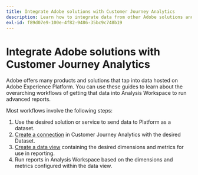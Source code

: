 ```yaml
---
title: Integrate Adobe solutions with Customer Journey Analytics
description: Learn how to integrate data from other Adobe solutions and services.
exl-id: f89d07e9-100e-4f82-9486-35bc9c748b19
---
```

# Integrate Adobe solutions with Customer Journey Analytics

Adobe offers many products and solutions that tap into data hosted on Adobe Experience Platform. You can use these guides to learn about the overarching workflows of getting that data into Analysis Workspace to run advanced reports.

Most workflows involve the following steps:

1. Use the desired solution or service to send data to Platform as a dataset.
2. [Create a connection](/help/connections/create-connection.md) in Customer Journey Analytics with the desired Dataset.
3. [Create a data view](/help/data-views/create-dataview.md) containing the desired dimensions and metrics for use in reporting.
4. Run reports in Analysis Workspace based on the dimensions and metrics configured within the data view.
